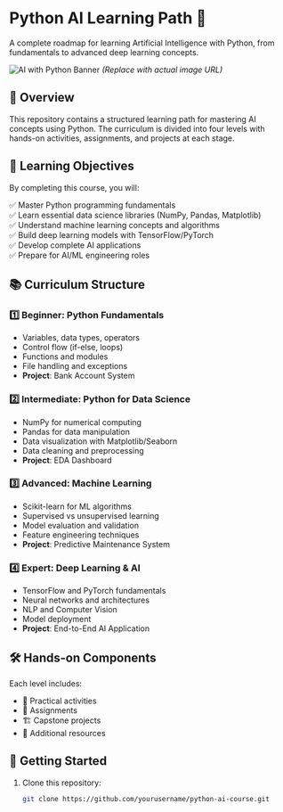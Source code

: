 # Python AI Learning Path 🚀

A complete roadmap for learning Artificial Intelligence with Python, from fundamentals to advanced deep learning concepts.

![AI with Python Banner](https://example.com/path-to-your-banner-image.jpg) *(Replace with actual image URL)*

## 📌 Overview

This repository contains a structured learning path for mastering AI concepts using Python. The curriculum is divided into four levels with hands-on activities, assignments, and projects at each stage.

## 🎯 Learning Objectives

By completing this course, you will:

✅ Master Python programming fundamentals  
✅ Learn essential data science libraries (NumPy, Pandas, Matplotlib)  
✅ Understand machine learning concepts and algorithms  
✅ Build deep learning models with TensorFlow/PyTorch  
✅ Develop complete AI applications  
✅ Prepare for AI/ML engineering roles  

## 📚 Curriculum Structure

### 1️⃣ Beginner: Python Fundamentals
- Variables, data types, operators
- Control flow (if-else, loops)
- Functions and modules
- File handling and exceptions
- **Project**: Bank Account System

### 2️⃣ Intermediate: Python for Data Science
- NumPy for numerical computing
- Pandas for data manipulation
- Data visualization with Matplotlib/Seaborn
- Data cleaning and preprocessing
- **Project**: EDA Dashboard

### 3️⃣ Advanced: Machine Learning
- Scikit-learn for ML algorithms
- Supervised vs unsupervised learning
- Model evaluation and validation
- Feature engineering techniques
- **Project**: Predictive Maintenance System

### 4️⃣ Expert: Deep Learning & AI
- TensorFlow and PyTorch fundamentals
- Neural networks and architectures
- NLP and Computer Vision
- Model deployment
- **Project**: End-to-End AI Application

## 🛠️ Hands-on Components

Each level includes:
- 🧩 Practical activities
- 📝 Assignments
- 🏗️ Capstone projects
- 📖 Additional resources

## 🚀 Getting Started

1. Clone this repository:
   ```bash
   git clone https://github.com/yourusername/python-ai-course.git